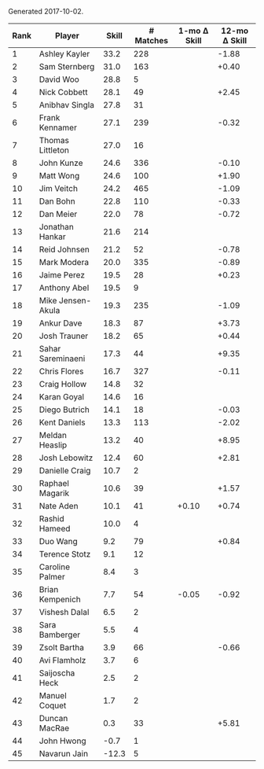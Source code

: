 Generated 2017-10-02.

| Rank | Player            | Skill | # Matches | 1-mo Δ Skill | 12-mo Δ Skill |
|------|-------------------|-------|-----------|--------------|---------------|
|    1 | Ashley Kayler     |  33.2 |       228 |              |         -1.88 |
|    2 | Sam Sternberg     |  31.0 |       163 |              |         +0.40 |
|    3 | David Woo         |  28.8 |         5 |              |               |
|    4 | Nick Cobbett      |  28.1 |        49 |              |         +2.45 |
|    5 | Anibhav Singla    |  27.8 |        31 |              |               |
|    6 | Frank Kennamer    |  27.1 |       239 |              |         -0.32 |
|    7 | Thomas Littleton  |  27.0 |        16 |              |               |
|    8 | John Kunze        |  24.6 |       336 |              |         -0.10 |
|    9 | Matt Wong         |  24.6 |       100 |              |         +1.90 |
|   10 | Jim Veitch        |  24.2 |       465 |              |         -1.09 |
|   11 | Dan Bohn          |  22.8 |       110 |              |         -0.33 |
|   12 | Dan Meier         |  22.0 |        78 |              |         -0.72 |
|   13 | Jonathan Hankar   |  21.6 |       214 |              |               |
|   14 | Reid Johnsen      |  21.2 |        52 |              |         -0.78 |
|   15 | Mark Modera       |  20.0 |       335 |              |         -0.89 |
|   16 | Jaime Perez       |  19.5 |        28 |              |         +0.23 |
|   17 | Anthony Abel      |  19.5 |         9 |              |               |
|   18 | Mike Jensen-Akula |  19.3 |       235 |              |         -1.09 |
|   19 | Ankur Dave        |  18.3 |        87 |              |         +3.73 |
|   20 | Josh Trauner      |  18.2 |        65 |              |         +0.44 |
|   21 | Sahar Sareminaeni |  17.3 |        44 |              |         +9.35 |
|   22 | Chris Flores      |  16.7 |       327 |              |         -0.11 |
|   23 | Craig Hollow      |  14.8 |        32 |              |               |
|   24 | Karan Goyal       |  14.6 |        16 |              |               |
|   25 | Diego Butrich     |  14.1 |        18 |              |         -0.03 |
|   26 | Kent Daniels      |  13.3 |       113 |              |         -2.02 |
|   27 | Meldan Heaslip    |  13.2 |        40 |              |         +8.95 |
|   28 | Josh Lebowitz     |  12.4 |        60 |              |         +2.81 |
|   29 | Danielle Craig    |  10.7 |         2 |              |               |
|   30 | Raphael Magarik   |  10.6 |        39 |              |         +1.57 |
|   31 | Nate Aden         |  10.1 |        41 |        +0.10 |         +0.74 |
|   32 | Rashid Hameed     |  10.0 |         4 |              |               |
|   33 | Duo Wang          |   9.2 |        79 |              |         +0.84 |
|   34 | Terence Stotz     |   9.1 |        12 |              |               |
|   35 | Caroline Palmer   |   8.4 |         3 |              |               |
|   36 | Brian Kempenich   |   7.7 |        54 |        -0.05 |         -0.92 |
|   37 | Vishesh Dalal     |   6.5 |         2 |              |               |
|   38 | Sara Bamberger    |   5.5 |         4 |              |               |
|   39 | Zsolt Bartha      |   3.9 |        66 |              |         -0.66 |
|   40 | Avi Flamholz      |   3.7 |         6 |              |               |
|   41 | Saijoscha Heck    |   2.5 |         2 |              |               |
|   42 | Manuel Coquet     |   1.7 |         2 |              |               |
|   43 | Duncan MacRae     |   0.3 |        33 |              |         +5.81 |
|   44 | John Hwong        |  -0.7 |         1 |              |               |
|   45 | Navarun Jain      | -12.3 |         5 |              |               |